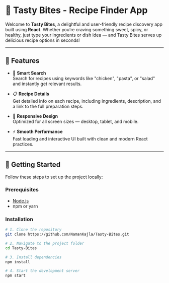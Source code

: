 # 🍲 Tasty Bites - Recipe Finder App

Welcome to **Tasty Bites**, a delightful and user-friendly recipe discovery app built using **React**. Whether you’re craving something sweet, spicy, or healthy, just type your ingredients or dish idea — and Tasty Bites serves up delicious recipe options in seconds!

---

## 🌟 Features

- 🔎 **Smart Search**  
  Search for recipes using keywords like "chicken", "pasta", or "salad" and instantly get relevant results.

- 📋 **Recipe Details**  
  Get detailed info on each recipe, including ingredients, description, and a link to the full preparation steps.


- 📱 **Responsive Design**  
  Optimized for all screen sizes — desktop, tablet, and mobile.

- ⚡ **Smooth Performance**  
  Fast loading and interactive UI built with clean and modern React practices.

---

## 🚀 Getting Started

Follow these steps to set up the project locally:

### Prerequisites

- [Node.js](https://nodejs.org/)
- npm or yarn

### Installation

```bash
# 1. Clone the repository
git clone https://github.com/NamanKajla/Tasty-Bites.git

# 2. Navigate to the project folder
cd Tasty-Bites

# 3. Install dependencies
npm install

# 4. Start the development server
npm start
